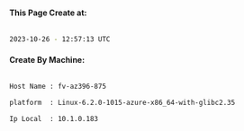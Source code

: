 
   
#### This Page Create at:

```bash

2023-10-26 - 12:57:13 UTC

```

#### Create By Machine:

```bash

Host Name : fv-az396-875

platform  : Linux-6.2.0-1015-azure-x86_64-with-glibc2.35

Ip Local  : 10.1.0.183

```

